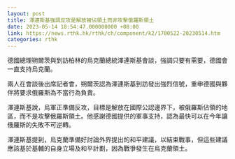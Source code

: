 ```yaml
---
layout: post
title: 澤連斯基強調反攻是解放被佔領土而非攻擊俄羅斯領土
date: 2023-05-14 18:54:47.000000000 +08:00
link: https://news.rthk.hk/rthk/ch/component/k2/1700522-20230514.htm
categories: rthk
---
```


德國總理朔爾茨與到訪柏林的烏克蘭總統澤連斯基會談，強調只要有需要，德國會一直支持烏克蘭。

兩人在會談後出席記者會，朔爾茨認為澤連斯基到訪發出強烈信號，重申德國與夥伴將要求俄羅斯為不當行為負責。

澤連斯基說，烏軍正準備反攻，目標是解放在國際公認邊界下，被俄羅斯佔領的地區，而不是攻擊俄羅斯領土。他感謝德國提供的軍事支持，認為最快可以在今年讓俄羅斯的失敗不可逆轉。

澤連斯基提到，烏克蘭準備好討論外界提出的和平建議，以結束戰事，但這些建議應該基於基輔的自身立場及和平計劃，因為戰爭發生在烏克蘭領土。

